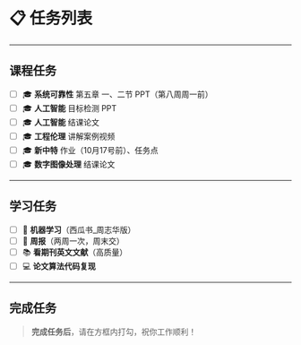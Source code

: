 # 📋 任务列表

---

## 课程任务

- [ ] 🎓 **系统可靠性** 第五章 一、二节 PPT（第八周周一前）
- [ ] 🎓 **人工智能** 目标检测 PPT
- [ ] 🎓 **人工智能** 结课论文
- [ ] 🎓 **工程伦理** 讲解案例视频
- [ ] 🎓 **新中特** 作业（10月17号前）、任务点
- [ ] 🎓 **数字图像处理** 结课论文

---

## 学习任务

- [ ] 📘 **机器学习**（西瓜书_周志华版）
- [ ] 📝 **周报**（两周一次，周末交）
- [ ] 📚 **看期刊英文文献**（高质量）
- [ ] 💻 **论文算法代码复现**

---

## 完成任务

> **完成任务后**，请在方框内打勾，祝你工作顺利！
